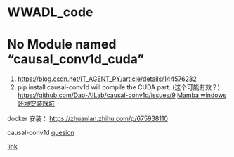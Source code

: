 # WWADL_code


# No Module named “causal_conv1d_cuda”

1. https://blog.csdn.net/IT_AGENT_PY/article/details/144576282
2. pip install causal-conv1d will compile the CUDA part. (这个可能有效？)
https://github.com/Dao-AILab/causal-conv1d/issues/9
[Mamba windows 环境安装踩坑](https://gitcode.csdn.net/66c9bc121338f221f9235f34.html?dp_token=eyJ0eXAiOiJKV1QiLCJhbGciOiJIUzI1NiJ9.eyJpZCI6Njc3MjMzLCJleHAiOjE3MzczNjMwMzIsImlhdCI6MTczNjc1ODIzMiwidXNlcm5hbWUiOiJMYVB0XyJ9.Hgn40iMpukN-M6YjdOEh2qi8E7h0CHyzO77lIwrmnqc&spm=1001.2101.3001.6650.3&utm_medium=distribute.pc_relevant.none-task-blog-2%7Edefault%7EBlogCommendFromBaidu%7Eactivity-3-139382288-blog-144576282.235%5Ev43%5Epc_blog_bottom_relevance_base1&depth_1-utm_source=distribute.pc_relevant.none-task-blog-2%7Edefault%7EBlogCommendFromBaidu%7Eactivity-3-139382288-blog-144576282.235%5Ev43%5Epc_blog_bottom_relevance_base1&utm_relevant_index=4)


docker 安装：
https://zhuanlan.zhihu.com/p/675938110


causal-conv1d
[quesion](https://stackoverflow.com/questions/78199621/typeerror-causal-conv1d-fwd-incompatible-function-arguments)


[link](https://github.com/state-spaces/mamba/issues/40#issuecomment-1849095898)
